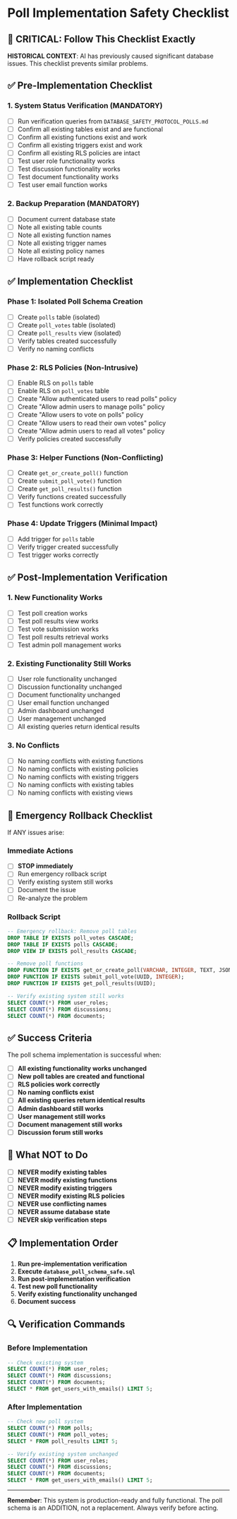 # Poll Implementation Safety Checklist

## 🚨 CRITICAL: Follow This Checklist Exactly

**HISTORICAL CONTEXT**: AI has previously caused significant database issues. This checklist prevents similar problems.

## ✅ Pre-Implementation Checklist

### 1. **System Status Verification** (MANDATORY)
- [ ] Run verification queries from `DATABASE_SAFETY_PROTOCOL_POLLS.md`
- [ ] Confirm all existing tables exist and are functional
- [ ] Confirm all existing functions exist and work
- [ ] Confirm all existing triggers exist and work
- [ ] Confirm all existing RLS policies are intact
- [ ] Test user role functionality works
- [ ] Test discussion functionality works
- [ ] Test document functionality works
- [ ] Test user email function works

### 2. **Backup Preparation** (MANDATORY)
- [ ] Document current database state
- [ ] Note all existing table counts
- [ ] Note all existing function names
- [ ] Note all existing trigger names
- [ ] Note all existing policy names
- [ ] Have rollback script ready

## ✅ Implementation Checklist

### Phase 1: **Isolated Poll Schema Creation**
- [ ] Create `polls` table (isolated)
- [ ] Create `poll_votes` table (isolated)
- [ ] Create `poll_results` view (isolated)
- [ ] Verify tables created successfully
- [ ] Verify no naming conflicts

### Phase 2: **RLS Policies (Non-Intrusive)**
- [ ] Enable RLS on `polls` table
- [ ] Enable RLS on `poll_votes` table
- [ ] Create "Allow authenticated users to read polls" policy
- [ ] Create "Allow admin users to manage polls" policy
- [ ] Create "Allow users to vote on polls" policy
- [ ] Create "Allow users to read their own votes" policy
- [ ] Create "Allow admin users to read all votes" policy
- [ ] Verify policies created successfully

### Phase 3: **Helper Functions (Non-Conflicting)**
- [ ] Create `get_or_create_poll()` function
- [ ] Create `submit_poll_vote()` function
- [ ] Create `get_poll_results()` function
- [ ] Verify functions created successfully
- [ ] Test functions work correctly

### Phase 4: **Update Triggers (Minimal Impact)**
- [ ] Add trigger for `polls` table
- [ ] Verify trigger created successfully
- [ ] Test trigger works correctly

## ✅ Post-Implementation Verification

### 1. **New Functionality Works**
- [ ] Test poll creation works
- [ ] Test poll results view works
- [ ] Test vote submission works
- [ ] Test poll results retrieval works
- [ ] Test admin poll management works

### 2. **Existing Functionality Still Works**
- [ ] User role functionality unchanged
- [ ] Discussion functionality unchanged
- [ ] Document functionality unchanged
- [ ] User email function unchanged
- [ ] Admin dashboard unchanged
- [ ] User management unchanged
- [ ] All existing queries return identical results

### 3. **No Conflicts**
- [ ] No naming conflicts with existing functions
- [ ] No naming conflicts with existing policies
- [ ] No naming conflicts with existing triggers
- [ ] No naming conflicts with existing tables
- [ ] No naming conflicts with existing views

## 🚨 Emergency Rollback Checklist

If ANY issues arise:

### Immediate Actions
- [ ] **STOP immediately**
- [ ] Run emergency rollback script
- [ ] Verify existing system still works
- [ ] Document the issue
- [ ] Re-analyze the problem

### Rollback Script
```sql
-- Emergency rollback: Remove poll tables
DROP TABLE IF EXISTS poll_votes CASCADE;
DROP TABLE IF EXISTS polls CASCADE;
DROP VIEW IF EXISTS poll_results CASCADE;

-- Remove poll functions
DROP FUNCTION IF EXISTS get_or_create_poll(VARCHAR, INTEGER, TEXT, JSONB);
DROP FUNCTION IF EXISTS submit_poll_vote(UUID, INTEGER);
DROP FUNCTION IF EXISTS get_poll_results(UUID);

-- Verify existing system still works
SELECT COUNT(*) FROM user_roles;
SELECT COUNT(*) FROM discussions;
SELECT COUNT(*) FROM documents;
```

## ✅ Success Criteria

The poll schema implementation is successful when:

- [ ] **All existing functionality works unchanged**
- [ ] **New poll tables are created and functional**
- [ ] **RLS policies work correctly**
- [ ] **No naming conflicts exist**
- [ ] **All existing queries return identical results**
- [ ] **Admin dashboard still works**
- [ ] **User management still works**
- [ ] **Document management still works**
- [ ] **Discussion forum still works**

## 🚫 What NOT to Do

- [ ] **NEVER modify existing tables**
- [ ] **NEVER modify existing functions**
- [ ] **NEVER modify existing triggers**
- [ ] **NEVER modify existing RLS policies**
- [ ] **NEVER use conflicting names**
- [ ] **NEVER assume database state**
- [ ] **NEVER skip verification steps**

## 📋 Implementation Order

1. **Run pre-implementation verification**
2. **Execute `database_poll_schema_safe.sql`**
3. **Run post-implementation verification**
4. **Test new poll functionality**
5. **Verify existing functionality unchanged**
6. **Document success**

## 🔍 Verification Commands

### Before Implementation
```sql
-- Check existing system
SELECT COUNT(*) FROM user_roles;
SELECT COUNT(*) FROM discussions;
SELECT COUNT(*) FROM documents;
SELECT * FROM get_users_with_emails() LIMIT 5;
```

### After Implementation
```sql
-- Check new poll system
SELECT COUNT(*) FROM polls;
SELECT COUNT(*) FROM poll_votes;
SELECT * FROM poll_results LIMIT 5;

-- Verify existing system unchanged
SELECT COUNT(*) FROM user_roles;
SELECT COUNT(*) FROM discussions;
SELECT COUNT(*) FROM documents;
SELECT * FROM get_users_with_emails() LIMIT 5;
```

---

**Remember**: This system is production-ready and fully functional. The poll schema is an ADDITION, not a replacement. Always verify before acting.
